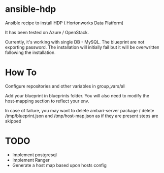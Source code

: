 # ansible-hdp
Ansible recipe to install HDP ( Hortonworks Data Platform) 

It has been tested on Azure / OpenStack.

Currently, it's working with single DB - MySQL. The blueprint are not exporting password. The installation will initially fail but it will be overwritten following the installation. 

# How To 
Configure repositories and other variables in group_vars/all 

Add your blueprint in blueprints folder. You will also need to modify the host-mapping section to reflect your env.

In case of failure, you may want to delete ambari-server package / delete /tmp/blueprint.json and /tmp/host-map.json as if they are present steps are skipped

# TODO
- Implement postgresql
- Implement Ranger
- Generate a host map based upon hosts config

